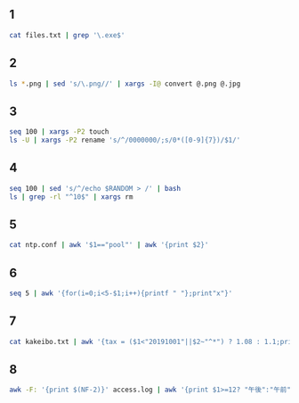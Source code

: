 ## 1
```bash
cat files.txt | grep '\.exe$'
```
## 2
```bash
ls *.png | sed 's/\.png//' | xargs -I@ convert @.png @.jpg
```

## 3
```bash
seq 100 | xargs -P2 touch
ls -U | xargs -P2 rename 's/^/0000000/;s/0*([0-9]{7})/$1/'
```

## 4
```bash
seq 100 | sed 's/^/echo $RANDOM > /' | bash
ls | grep -rl "^10$" | xargs rm
```

## 5
```bash
cat ntp.conf | awk '$1=="pool"' | awk '{print $2}'
```

## 6
```bash
seq 5 | awk '{for(i=0;i<5-$1;i++){printf " "};print"x"}'
```

## 7
```bash
cat kakeibo.txt | awk '{tax = ($1<"20191001"||$2~"^*") ? 1.08 : 1.1;print $0, tax}' | awk '{print int($3*$4)}' | awk '{a+=$1} END{print a}'
```

## 8
```bash
awk -F: '{print $(NF-2)}' access.log | awk '{print $1>=12? "午後":"午前"}' | sort | uniq -c
```